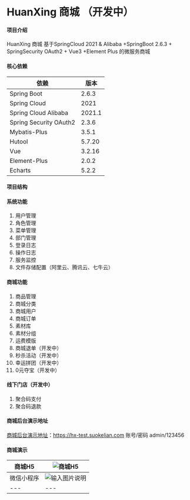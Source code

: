 # HuanXing 商城 （开发中）

#### 项目介绍
HuanXing 商城 基于SpringCloud 2021 & Alibaba +SpringBoot 2.6.3 + SpringSecurity OAuth2	 + Vue3 +Element Plus 的微服务商城

#### 核心依赖

| 依赖                   | 版本     |
|----------------------|--------|
| Spring Boot          | 2.6.3  |
| Spring Cloud         | 2021   |
| Spring Cloud Alibaba | 2021.1 |
| Spring Security OAuth2| 2.3.6   |
| Mybatis-Plus         | 3.5.1  |
| Hutool               | 5.7.20 |
| Vue                  | 3.2.16 |
| Element-Plus         | 2.0.2  |
| Echarts              | 5.2.2  |



#### 项目结构


#### 系统功能
1. 用户管理
2. 角色管理
3. 菜单管理
4. 部门管理
5. 登录日志
6. 操作日志
7. 服务监控
8. 文件存储配置（阿里云、腾讯云、七牛云）

#### 商城功能
1. 商品管理
2. 商城分类
3. 商城用户
4. 商城订单
5. 素材库
6. 素材分组
7. 运费模版
8. 商城退单（开发中）
9. 秒杀活动（开发中）
10. 幸运拼团（开发中）
11. 0元夺宝（开发中）

#### 线下门店（开发中）
1. 聚合码支付
2. 聚合码退款
#### 商城后台演示地址
[商城后台演示地址](https://hx-test.suokelian.com)：https://hx-test.suokelian.com 账号/密码 admin/123456
#### 商城演示
| 商城H5  |  ![商城H5](https://huanxing.oss-cn-beijing.aliyuncs.com/qrcode.png)  |
|---|---|
| 微信小程序 |  ![输入图片说明](https://huanxing.oss-cn-beijing.aliyuncs.com/lijx/3da3d902-ec1c-4107-b8e7-0614bbc1b89b.jpg) |
|---|---|